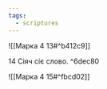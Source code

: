 ```yaml
---
tags:
  - scriptures
---
```


![[Марка 4 13#^b412c9]]

14 Сіяч сіє слово. ^6dec80

![[Марка 4 15#^fbcd02]]